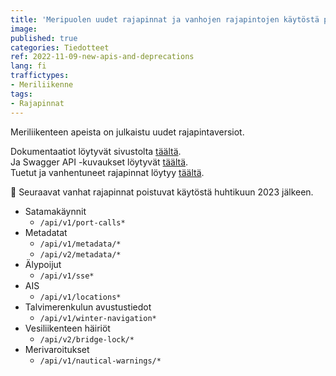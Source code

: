 ```yaml
---
title: 'Meripuolen uudet rajapinnat ja vanhojen rajapintojen käytöstä poistaminen kuuden kuukauden kuluttua'
image:
published: true
categories: Tiedotteet
ref: 2022-11-09-new-apis-and-deprecations
lang: fi
traffictypes:
- Meriliikenne
tags:
- Rajapinnat
---
```


Meriliikenteen apeista on julkaistu uudet rajapintaversiot.

Dokumentaatiot löytyvät sivustolta
[täältä](/meriliikenne/#restjson-rajapinnat).\
Ja Swagger API -kuvaukset löytyvät
[täältä](https://meri.digitraffic.fi/swagger/).\
Tuetut ja vanhentuneet rajapinnat löytyy
[täältä](/tuki/rajapintojen-muutokset/).

🔴 Seuraavat vanhat rajapinnat poistuvat käytöstä huhtikuun 2023 jälkeen.

- Satamakäynnit
  - `/api/v1/port-calls*`
- Metadatat
  - `/api/v1/metadata/*`
  - `/api/v2/metadata/*`
- Älypoijut
  - `/api/v1/sse*`
- AIS
  - `/api/v1/locations*`
- Talvimerenkulun avustustiedot
  - `/api/v1/winter-navigation*`
- Vesiliikenteen häiriöt
  - `/api/v2/bridge-lock/*`
- Merivaroitukset
  - `/api/v1/nautical-warnings/*`
